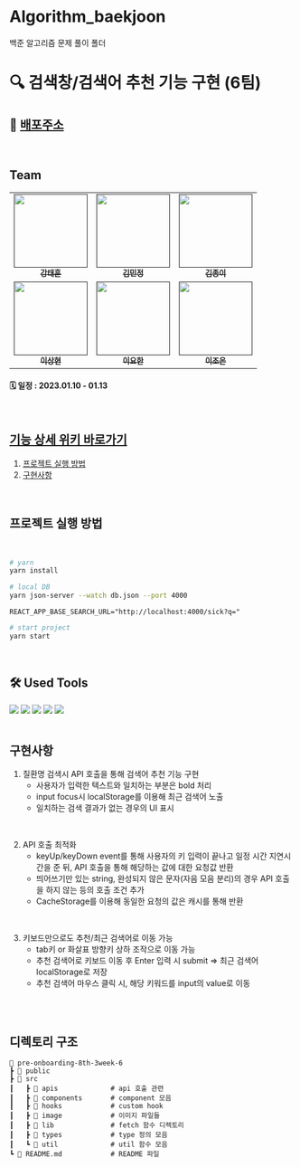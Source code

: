 # Algorithm_baekjoon
백준 알고리즘 문제 풀이 폴더

# 🔍 검색창/검색어 추천 기능 구현 (6팀)

## 📌 [배포주소](https://pre-onboarding-8th-3week-6.vercel.app/)

</br>

## Team
<table>
  <tbody>
    <tr>
      <td align="center"><a href=""><img src="https://user-images.githubusercontent.com/107424974/212338752-939b2522-7b0a-4e7c-9ef4-85d957ec8f7c.jpeg" width="130px;" alt=""/><br /><sub><b>강태훈</b></sub></a><br /></td>
      <td align="center"><a href=""><img src="https://user-images.githubusercontent.com/107424974/212338696-72b9433d-2ed5-4954-b9ce-ef444aa662eb.jpeg" width="130px;" alt=""/><br /><sub><b>김민정</b></sub></a><br /></td>
      <td align="center"><a href=""><img src="https://user-images.githubusercontent.com/107424974/212338824-fc8fd767-7ed3-4600-9596-7665f823be03.jpeg" width="130px;" alt=""/><br /><sub><b>김종이</b></sub></a><br /></td>
     <tr/>
      <td align="center"><a href=""><img src="https://user-images.githubusercontent.com/107424974/212338676-3e3b273b-5860-4eed-b971-1a26a9572e74.png" width="130px;" alt=""/><br /><sub><b>이상현</b></sub></a><br /></td>
      <td align="center"><a href=""><img src="https://user-images.githubusercontent.com/107424974/212338768-2d0c7044-dc9e-4379-b9a9-bd7252e13287.png" width="130px;" alt=""/><br /><sub><b>이요한</b></sub></a><br /></td>
      <td align="center"><a href=""><img src="https://user-images.githubusercontent.com/107424974/212338810-22a9d6cf-8073-45f5-a45a-a1025011d445.jpeg" width="130px;" alt=""/><br /><sub><b>이조은</b></sub></a><br /></td>
    </tr>
  </tbody>
</table>

#### 🗓 일정 : 2023.01.10 - 01.13

</br>

## [기능 상세 위키 바로가기](https://github.com/wanted-onboarding8-6/pre-onboarding-8th-3week-6/wiki)

1. [프로젝트 실행 방법](#프로젝트-실행-방법)
2. [구현사항](#구현사항)

</br>

## 프로젝트 실행 방법

<br>

```bash
# yarn
yarn install
```

```bash
# local DB
yarn json-server --watch db.json --port 4000
```

```.env
REACT_APP_BASE_SEARCH_URL="http://localhost:4000/sick?q="
```

```bash
# start project
yarn start
```

<br>

## 🛠 Used Tools

<div>
    <img src="https://img.shields.io/badge/React-61DAFB?style=flat&logo=React&logoColor=white"/>
    <img src="https://img.shields.io/badge/TypeScript-3178C6?style=flat&logo=TypeScript&logoColor=white"/>
    <img src="https://img.shields.io/badge/styled-components-DB7093?style=flat&logo=styled-components&logoColor=white"/>
    <img src="https://img.shields.io/badge/JsonServer-000000?style=flat&logo=JSON&logoColor=white"/>
    <img src="https://img.shields.io/badge/Vercel-000000?style=flat&logo=Vercel&logoColor=white"/>
</div>

<br>

## 구현사항

1. 질환명 검색시 API 호출을 통해 검색어 추천 기능 구현
   - 사용자가 입력한 텍스트와 일치하는 부분은 bold 처리
   - input focus시 localStorage를 이용해 최근 검색어 노출
   - 일치하는 검색 결과가 없는 경우의 UI 표시

</br>

2. API 호출 최적화
   - keyUp/keyDown event를 통해 사용자의 키 입력이 끝나고 일정 시간 지연시간을 준 뒤, API 호출을 통해 해당하는 값에 대한 요청값 반환
   - 띄어쓰기만 있는 string, 완성되지 않은 문자(자음 모음 분리)의 경우 API 호출을 하지 않는 등의 호출 조건 추가
   - CacheStorage를 이용해 동일한 요청의 값은 캐시를 통해 반환

</br>

3. 키보드만으로도 추천/최근 검색어로 이동 가능
   - tab키 or 화살표 방향키 상하 조작으로 이동 가능
   - 추천 검색어로 키보드 이동 후 Enter 입력 시 submit => 최근 검색어 localStorage로 저장
   - 추천 검색어 마우스 클릭 시, 해당 키워드를 input의 value로 이동

</br></br>

## 디렉토리 구조

```
📂 pre-onboarding-8th-3week-6
┣ 📂 public
┣ 📂 src
┃   ┣ 📂 apis             # api 호출 관련
┃   ┣ 📂 components       # component 모음
┃   ┣ 📂 hooks            # custom hook
┃   ┣ 📂 image            # 이미지 파일들
┃   ┣ 📂 lib              # fetch 함수 디렉토리
┃   ┣ 📂 types            # type 정의 모음
┃   ┗ 📂 util             # util 함수 모음
┗ 📄 README.md            # README 파일
```
